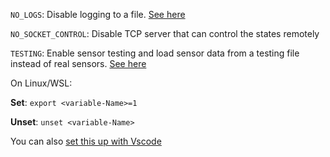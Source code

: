 `NO_LOGS`: Disable logging to a file. [See here](https://github.com/uorocketry/rocket-code-2020/wiki/Disable-Logging-To-A-File)

`NO_SOCKET_CONTROL`: Disable TCP server that can control the states remotely

`TESTING`: Enable sensor testing and load sensor data from a testing file instead of real sensors. [See here](https://github.com/uorocketry/rocket-code-2020/wiki/Testing-With-Predefined-Sensor-Data)

On Linux/WSL:

**Set**: `export <variable-Name>=1`

**Unset**: `unset <variable-Name>`

You can also [set this up with Vscode](Set-Environement-Variable-In-Vscode-With-The-Cmake-Plugin)
